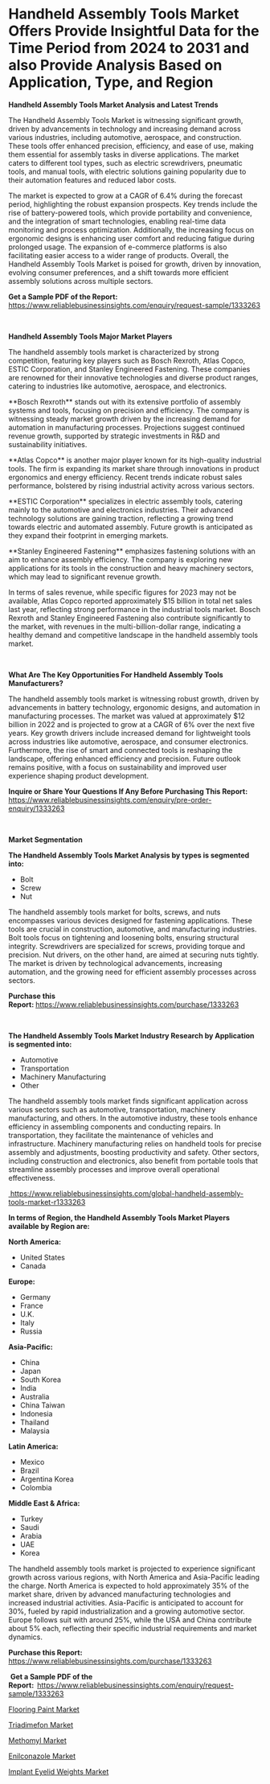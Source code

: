 <p><h1>Handheld Assembly Tools Market Offers Provide Insightful Data for the Time Period from 2024 to 2031 and also Provide Analysis Based on Application, Type, and Region</h1></p><p><strong>Handheld Assembly Tools Market Analysis and Latest Trends</strong></p>
<p><p>The Handheld Assembly Tools Market is witnessing significant growth, driven by advancements in technology and increasing demand across various industries, including automotive, aerospace, and construction. These tools offer enhanced precision, efficiency, and ease of use, making them essential for assembly tasks in diverse applications. The market caters to different tool types, such as electric screwdrivers, pneumatic tools, and manual tools, with electric solutions gaining popularity due to their automation features and reduced labor costs.</p><p>The market is expected to grow at a CAGR of 6.4% during the forecast period, highlighting the robust expansion prospects. Key trends include the rise of battery-powered tools, which provide portability and convenience, and the integration of smart technologies, enabling real-time data monitoring and process optimization. Additionally, the increasing focus on ergonomic designs is enhancing user comfort and reducing fatigue during prolonged usage. The expansion of e-commerce platforms is also facilitating easier access to a wider range of products. Overall, the Handheld Assembly Tools Market is poised for growth, driven by innovation, evolving consumer preferences, and a shift towards more efficient assembly solutions across multiple sectors.</p></p>
<p><strong>Get a Sample PDF of the Report:&nbsp;</strong> <a href="https://www.reliablebusinessinsights.com/enquiry/request-sample/1333263?utm_campaign=96&utm_medium=2&utm_source=Github&utm_content=ia&utm_term=11122024&utm_id=handheld-assembly-tools">https://www.reliablebusinessinsights.com/enquiry/request-sample/1333263</a></p>
<p>&nbsp;</p>
<p><strong>Handheld Assembly Tools Major Market Players</strong></p>
<p><p>The handheld assembly tools market is characterized by strong competition, featuring key players such as Bosch Rexroth, Atlas Copco, ESTIC Corporation, and Stanley Engineered Fastening. These companies are renowned for their innovative technologies and diverse product ranges, catering to industries like automotive, aerospace, and electronics.</p><p>**Bosch Rexroth** stands out with its extensive portfolio of assembly systems and tools, focusing on precision and efficiency. The company is witnessing steady market growth driven by the increasing demand for automation in manufacturing processes. Projections suggest continued revenue growth, supported by strategic investments in R&D and sustainability initiatives.</p><p>**Atlas Copco** is another major player known for its high-quality industrial tools. The firm is expanding its market share through innovations in product ergonomics and energy efficiency. Recent trends indicate robust sales performance, bolstered by rising industrial activity across various sectors.</p><p>**ESTIC Corporation** specializes in electric assembly tools, catering mainly to the automotive and electronics industries. Their advanced technology solutions are gaining traction, reflecting a growing trend towards electric and automated assembly. Future growth is anticipated as they expand their footprint in emerging markets.</p><p>**Stanley Engineered Fastening** emphasizes fastening solutions with an aim to enhance assembly efficiency. The company is exploring new applications for its tools in the construction and heavy machinery sectors, which may lead to significant revenue growth.</p><p>In terms of sales revenue, while specific figures for 2023 may not be available, Atlas Copco reported approximately $15 billion in total net sales last year, reflecting strong performance in the industrial tools market. Bosch Rexroth and Stanley Engineered Fastening also contribute significantly to the market, with revenues in the multi-billion-dollar range, indicating a healthy demand and competitive landscape in the handheld assembly tools market.</p></p>
<p>&nbsp;</p>
<p><strong>What Are The Key Opportunities For Handheld Assembly Tools Manufacturers?</strong></p>
<p><p>The handheld assembly tools market is witnessing robust growth, driven by advancements in battery technology, ergonomic designs, and automation in manufacturing processes. The market was valued at approximately $12 billion in 2022 and is projected to grow at a CAGR of 6% over the next five years. Key growth drivers include increased demand for lightweight tools across industries like automotive, aerospace, and consumer electronics. Furthermore, the rise of smart and connected tools is reshaping the landscape, offering enhanced efficiency and precision. Future outlook remains positive, with a focus on sustainability and improved user experience shaping product development.</p></p>
<p><strong>Inquire or Share Your Questions If Any Before Purchasing This Report:</strong> <a href="https://www.reliablebusinessinsights.com/enquiry/pre-order-enquiry/1333263?utm_campaign=96&utm_medium=2&utm_source=Github&utm_content=ia&utm_term=11122024&utm_id=handheld-assembly-tools">https://www.reliablebusinessinsights.com/enquiry/pre-order-enquiry/1333263</a></p>
<p>&nbsp;</p>
<p><strong>Market Segmentation</strong></p>
<p><strong>The Handheld Assembly Tools Market Analysis by types is segmented into:</strong></p>
<p><ul><li>Bolt</li><li>Screw</li><li>Nut</li></ul></p>
<p><p>The handheld assembly tools market for bolts, screws, and nuts encompasses various devices designed for fastening applications. These tools are crucial in construction, automotive, and manufacturing industries. Bolt tools focus on tightening and loosening bolts, ensuring structural integrity. Screwdrivers are specialized for screws, providing torque and precision. Nut drivers, on the other hand, are aimed at securing nuts tightly. The market is driven by technological advancements, increasing automation, and the growing need for efficient assembly processes across sectors.</p></p>
<p><strong>Purchase this Report:&nbsp;</strong><a href="https://www.reliablebusinessinsights.com/purchase/1333263?utm_campaign=96&utm_medium=2&utm_source=Github&utm_content=ia&utm_term=11122024&utm_id=handheld-assembly-tools">https://www.reliablebusinessinsights.com/purchase/1333263</a></p>
<p>&nbsp;</p>
<p><strong>The Handheld Assembly Tools Market Industry Research by Application is segmented into:</strong></p>
<p><ul><li>Automotive</li><li>Transportation</li><li>Machinery Manufacturing</li><li>Other</li></ul></p>
<p><p>The handheld assembly tools market finds significant application across various sectors such as automotive, transportation, machinery manufacturing, and others. In the automotive industry, these tools enhance efficiency in assembling components and conducting repairs. In transportation, they facilitate the maintenance of vehicles and infrastructure. Machinery manufacturing relies on handheld tools for precise assembly and adjustments, boosting productivity and safety. Other sectors, including construction and electronics, also benefit from portable tools that streamline assembly processes and improve overall operational effectiveness.</p></p>
<p><a href="https://www.reliablebusinessinsights.com/global-handheld-assembly-tools-market-r1333263?utm_campaign=96&utm_medium=2&utm_source=Github&utm_content=ia&utm_term=11122024&utm_id=handheld-assembly-tools">&nbsp;https://www.reliablebusinessinsights.com/global-handheld-assembly-tools-market-r1333263</a></p>
<p><strong>In terms of Region, the Handheld Assembly Tools Market Players available by Region are:</strong></p>
<p>
    <p> <strong> North America: </strong>
        <ul>
            <li>United States</li>
            <li>Canada</li>
        </ul>
        </p> 
    <p> <strong> Europe: </strong>
        <ul>
            <li>Germany</li>
            <li>France</li>
            <li>U.K.</li>
            <li>Italy</li>
            <li>Russia</li>
        </ul>
        </p> 
    <p> <strong> Asia-Pacific: </strong>
        <ul>
            <li>China</li>
            <li>Japan</li>
            <li>South Korea</li>
            <li>India</li>
            <li>Australia</li>
            <li>China Taiwan</li>
            <li>Indonesia</li>
            <li>Thailand</li>
            <li>Malaysia</li>
        </ul>
        </p> 
    <p> <strong> Latin America: </strong>
        <ul>
            <li>Mexico</li>
            <li>Brazil</li>
            <li>Argentina Korea</li>
            <li>Colombia</li>
        </ul>
        </p> 
    <p> <strong> Middle East & Africa: </strong>
        <ul>
            <li>Turkey</li>
            <li>Saudi</li>
            <li>Arabia</li>
            <li>UAE</li>
            <li>Korea</li>
        </ul>
    </p>
    </p>
<p><p>The handheld assembly tools market is projected to experience significant growth across various regions, with North America and Asia-Pacific leading the charge. North America is expected to hold approximately 35% of the market share, driven by advanced manufacturing technologies and increased industrial activities. Asia-Pacific is anticipated to account for 30%, fueled by rapid industrialization and a growing automotive sector. Europe follows suit with around 25%, while the USA and China contribute about 5% each, reflecting their specific industrial requirements and market dynamics.</p></p>
<p><strong>Purchase this Report: </strong><a href="https://www.reliablebusinessinsights.com/purchase/1333263?utm_campaign=96&utm_medium=2&utm_source=Github&utm_content=ia&utm_term=11122024&utm_id=handheld-assembly-tools">https://www.reliablebusinessinsights.com/purchase/1333263</a></p>
<p>&nbsp;<strong>Get a Sample PDF of the Report:&nbsp;&nbsp;</strong><a href="https://www.reliablebusinessinsights.com/enquiry/request-sample/1333263?utm_campaign=96&utm_medium=2&utm_source=Github&utm_content=ia&utm_term=11122024&utm_id=handheld-assembly-tools">https://www.reliablebusinessinsights.com/enquiry/request-sample/1333263</a></p>
<p><strong></strong></p>
<p><p><a href="https://www.linkedin.com/pulse/factors-driving-growth-flooring-paint-market-projected-size-cagr-2iawc?utm_campaign=96&utm_medium=2&utm_source=Github&utm_content=ia&utm_term=11122024&utm_id=handheld-assembly-tools">Flooring Paint Market</a></p><p><a href="https://www.linkedin.com/pulse/triadimefon-market-share-revenue-analysis-segment-forecasts-od09c?utm_campaign=96&utm_medium=2&utm_source=Github&utm_content=ia&utm_term=11122024&utm_id=handheld-assembly-tools">Triadimefon Market</a></p><p><a href="https://www.linkedin.com/pulse/future-innovation-global-methomyl-market-growth-opportunities-l86dc?utm_campaign=96&utm_medium=2&utm_source=Github&utm_content=ia&utm_term=11122024&utm_id=handheld-assembly-tools">Methomyl Market</a></p><p><a href="https://www.linkedin.com/pulse/future-enilconazole-market-key-growth-drivers-forecasted-cagr-p36ac?utm_campaign=96&utm_medium=2&utm_source=Github&utm_content=ia&utm_term=11122024&utm_id=handheld-assembly-tools">Enilconazole Market</a></p><p><a href="https://github.com/luisem4tmccuan/Market-Research-Report-List-1/blob/main/implant-eyelid-weights-market.md?utm_campaign=96&utm_medium=2&utm_source=Github&utm_content=ia&utm_term=11122024&utm_id=handheld-assembly-tools">Implant Eyelid Weights Market</a></p></p>